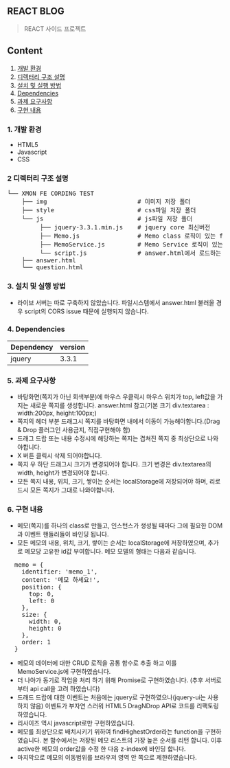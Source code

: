 <article>
            <h1>REACT BLOG</h1>
<blockquote>
<p dir="auto">REACT 사이드 프로젝트</p>
</blockquote>
<h2>Content</h2>
<ol dir="auto">
<li><a href="#dev-spec">개발 환경</a></li>
<li><a href="#folder-sturcture">디렉터리 구조 설명</a></li>
<li><a href="#installation">설치 및 실행 방법</a></li>
<li><a href="#dependencies">Dependencies</a></li>
<li><a href="#requirement">과제 요구사항</a></li>
<li><a href="#solution">구현 내용</a></li>
</ol>
<h3>1. 개발 환경</h3>
<ul dir="auto">
<li>HTML5</li>
<li>Javascript</li>
<li>CSS</li>
</ul>
<h3>2 디렉터리 구조 설명</h3>
<div data-snippet-clipboard-copy-content="
└── XMON FE CORDING TEST
    ├── img                         # 이미지 저장 폴더
    ├── style                       # css파일 저장 폴더
    └── js                          # js파일 저장 푤더   
         ├── jquery-3.3.1.min.js    # jquery core 최신버전
         ├── Memo.js                # Memo class 로직이 있는 file
         ├── MemoService.js         # Memo Service 로직이 있는 file  
         └── script.js              # answer.html에서 로드하는 스크립트 file
    ├── answer.html                 
    └── question.html             "><pre>└── XMON FE CORDING TEST
    ├── img                         <span class="pl-c"><span class="pl-c">#</span> 이미지 저장 폴더</span>
    ├── style                       <span class="pl-c"><span class="pl-c">#</span> css파일 저장 폴더</span>
    └── js                          <span class="pl-c"><span class="pl-c">#</span> js파일 저장 푤더   </span>
         ├── jquery-3.3.1.min.js    <span class="pl-c"><span class="pl-c">#</span> jquery core 최신버전</span>
         ├── Memo.js                <span class="pl-c"><span class="pl-c">#</span> Memo class 로직이 있는 file</span>
         ├── MemoService.js         <span class="pl-c"><span class="pl-c">#</span> Memo Service 로직이 있는 file  </span>
         └── script.js              <span class="pl-c"><span class="pl-c">#</span> answer.html에서 로드하는 스크립트 file</span>
    ├── answer.html                 
    └── question.html             </pre></div>
<h3>3. 설치 및 실행 방법</h3>
<ul>
<li>라이브 서버는 따로 구축하지 않았습니다. 파일시스템에서 answer.html 불러올 경우 script의 CORS issue 때문에 실행되지 않습니다.</li>
</ul>
<h3>4. Dependencies</h3>
<table>
<thead>
<tr>
<th>Dependency</th>
<th>version</th>
</tr>
</thead>
<tbody>
<tr>
<td>jquery</td>
<td>3.3.1</td>
</tr>
</tbody>
</table>
<h3>5. 과제 요구사항</h3>
<ul>
<li>바탕화면(쪽지가 아닌 회색부분)에 마우스 우클릭시 마우스 위치가 top, left값을 가지는 새로운 쪽지를 생성합니다. answer.html 참고(기본 크기 div.textarea : width:200px, height:100px;)</li>
<li>쪽지의 헤더 부분 드래그시 쪽지를 바탕화면 내에서 이동이 가능해야합니다.(Drag &amp; Drop 플러그인 사용금지, 직접구현해야 함)</li>
<li>드래그 드랍 또는 내용 수정시에 해당하는 쪽지는 겹쳐진 쪽지 중 최상단으로 나와야합니다.</li>
<li>X 버튼 클릭시 삭제 되어야합니다.</li>
<li>쪽지 우 하단 드래그시 크기가 변경되어야 합니다. 크기 변경은 div.textarea의 width, height가 변경되어야 합니다.</li>
<li>모든 쪽지 내용, 위치, 크기, 쌓이는 순서는 localStorage에 저장되어야 하며, 리로드시 모든 쪽지가 그대로 나와야합니다.</li>
</ul>
<h3>6. 구현 내용</h3>
<ul>
<li>메모(쪽지)를 하나의 class로 만들고, 인스턴스가 생성될 때마다 그에 필요한 DOM과 이벤트 핸들러들이 바인딩 됩니다.</li>
<li>모든 메모의 내용, 위치, 크기, 쌓이는 순서는 localStorage에 저장하였으며, 추가로 메모당 고유한 id값 부여합니다. 메모 모델의 형태는 다음과 같습니다.</li>
</ul>
<div class="highlight highlight-source-shell notranslate position-relative overflow-auto" dir="auto" data-snippet-clipboard-copy-content="  memo = {
    identifier: 'memo_1',
    content: '메모 하세요!',
    position: {
      top: 0,
      left: 0
    },
    size: {
      width: 0,
      height: 0
    },
    order: 1
  }"><pre>  memo = {
    identifier: <span class="pl-s"><span class="pl-pds">'</span>memo_1<span class="pl-pds">'</span></span>,
    content: <span class="pl-s"><span class="pl-pds">'</span>메모 하세요!<span class="pl-pds">'</span></span>,
    position: {
      top: 0,
      left: 0
    },
    size: {
      width: 0,
      height: 0
    },
    order: 1
  }</pre></div>
<ul>
<li>메모의 데이터에 대한 CRUD 로직을 공통 함수로 추출 하고 이를 MemoService.js에 구현하였습니다.</li>
<li>더 나아가 동기로 작업을 처리 하기 위해 Promise로 구현하였습니다. (추후 서버로부터 api call을 고려 하였습니다)</li>
<li>드래드 드랍에 대한 이벤트는 처음에는 jquery로 구현하였으나(jquery-ui는 사용하지 않음) 이벤트가 부자연 스러워 HTML5 DragNDrop API로 코드를 리팩토링하였습니다.</li>
<li>리사이즈 역시 javascript로만 구현하였습니다.</li>
<li>메모를 최상단으로 배치시키기 위하여 findHighestOrder라는 function을 구현하였습니다. 본 함수에서는 저장된 메모 리스트의 가장 높은 순서를 리턴 합니다. 이후 active한 메모의 order값을 수정 한 다음 z-index에 바인딩 합니다.</li>
<li>마지막으로 메모의 이동범위를 브라우저 영역 안 쪽으로 제한하였습니다.</li>
</ul>
</article>
